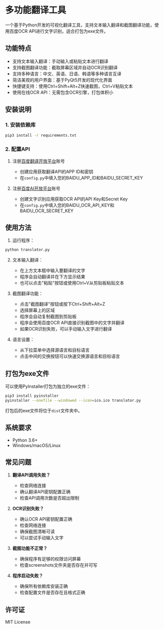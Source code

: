 # 多功能翻译工具

一个基于Python开发的可视化翻译工具，支持文本输入翻译和截图翻译功能，使用百度OCR API进行文字识别，适合打包为exe文件。

## 功能特点

- 支持文本输入翻译：手动输入或粘贴文本进行翻译
- 支持截图翻译功能：截取屏幕区域并自动OCR识别翻译
- 支持多种语言：中文、英语、日语、韩语等多种语言互译
- 简洁美观的用户界面：基于PyQt5开发的现代化界面
- 快捷键支持：使用Ctrl+Shift+Alt+Z快速截图，Ctrl+V粘贴文本
- 使用在线OCR API：无需包含OCR引擎，打包体积小

## 安装说明

### 1. 安装依赖库

```bash
pip3 install -r requirements.txt
```

### 2. 配置API

1. 注册[百度翻译开放平台](https://fanyi-api.baidu.com/)账号
   - 创建应用获取翻译API的APP ID和密钥
   - 在`config.py`中填入您的BAIDU_APP_ID和BAIDU_SECRET_KEY

2. 注册[百度AI开放平台](https://ai.baidu.com/)账号
   - 创建文字识别应用获取OCR API的API Key和Secret Key
   - 在`config.py`中填入您的BAIDU_OCR_API_KEY和BAIDU_OCR_SECRET_KEY

## 使用方法

1. 运行程序：
```bash
python translator.py
```

2. 文本输入翻译：
   - 在上方文本框中输入要翻译的文字
   - 程序会自动翻译并在下方显示结果
   - 也可以点击"粘贴"按钮或使用Ctrl+V从剪贴板粘贴文本

3. 截图翻译功能：
   - 点击"截图翻译"按钮或按下Ctrl+Shift+Alt+Z
   - 选择屏幕上的区域
   - 程序会自动复制截图到剪贴板
   - 程序会使用百度OCR API直接识别截图中的文字并翻译
   - 如果OCR识别失败，可以手动输入文字进行翻译

4. 语言设置：
   - 从下拉菜单中选择源语言和目标语言
   - 点击中间的交换按钮可以快速交换源语言和目标语言

## 打包为exe文件

可以使用PyInstaller打包为独立的exe文件：

```bash
pip3 install pyinstaller
pyinstaller --onefile --windowed --icon=ico.ico translator.py
```

打包后的exe文件将位于`dist`文件夹中。

## 系统要求

- Python 3.6+
- Windows/macOS/Linux

## 常见问题

1. **翻译API调用失败？**
   - 检查网络连接
   - 确认翻译API密钥配置正确
   - 检查API调用次数是否超出限制

2. **OCR识别失败？**
   - 确认OCR API密钥配置正确
   - 检查网络连接
   - 确保截图清晰可读
   - 可以尝试手动输入文字

3. **截图功能不正常？**
   - 确保程序有足够的权限访问屏幕
   - 检查screenshots文件夹是否存在并可写

4. **程序启动失败？**
   - 确保所有依赖库安装正确
   - 检查配置文件是否存在且格式正确

## 许可证

MIT License

